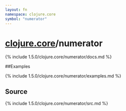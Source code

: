 ```yaml
---
layout: fn
namespace: clojure.core
symbol: "numerator"
---
```


# [clojure.core](../)/numerator

{% include 1.5.0/clojure.core/numerator/docs.md %}

##Examples

{% include 1.5.0/clojure.core/numerator/examples.md %}
## Source
{% include 1.5.0/clojure.core/numerator/src.md %}

